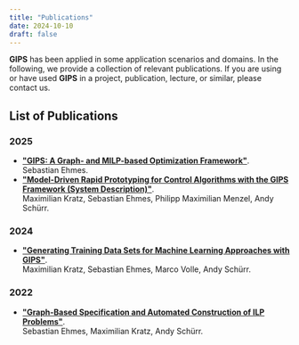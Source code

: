 ```yaml
---
title: "Publications"
date: 2024-10-10
draft: false
---
```


**GIPS** has been applied in some application scenarios and domains.
In the following, we provide a collection of relevant publications.
If you are using or have used **GIPS** in a project, publication, lecture, or similar, please contact us.

## List of Publications

### 2025
- [**"GIPS: A Graph- and MILP-based Optimization Framework"**](https://tuprints.ulb.tu-darmstadt.de/30156/).\
Sebastian Ehmes.
- [**"Model-Driven Rapid Prototyping for Control Algorithms with the GIPS Framework (System Description)"**](https://dx.doi.org/10.4204/EPTCS.417.9).\
Maximilian Kratz, Sebastian Ehmes, Philipp Maximilian Menzel, Andy Schürr.

### 2024
- [**"Generating Training Data Sets for Machine Learning Approaches with GIPS"**](https://link.springer.com/chapter/10.1007/978-3-031-71874-8_9).\
Maximilian Kratz, Sebastian Ehmes, Marco Volle, Andy Schürr.

### 2022
- [**"Graph-Based Specification and Automated Construction of ILP Problems"**](https://arxiv.org/abs/2212.11629v2).\
Sebastian Ehmes, Maximilian Kratz, Andy Schürr.
